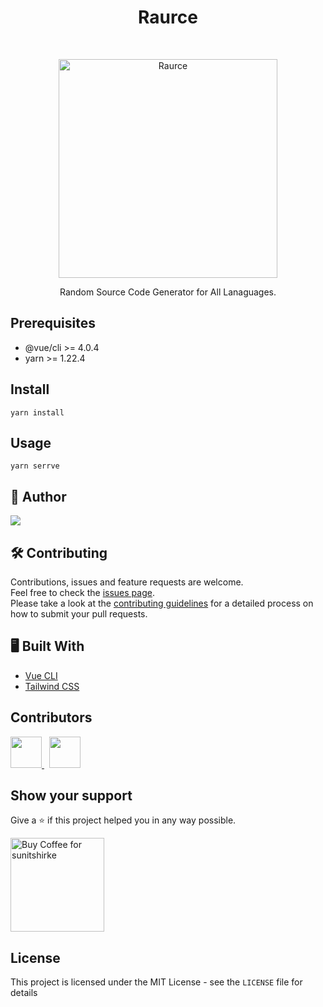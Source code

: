 <h1 align="center"> Raurce </h1> <br>
<p align="center">
    <img alt="Raurce" title="Raurce" src="https://drive.google.com/uc?export=view&id=1O9W48KAE75-TKxo8vDAjtmjP1A2fIzLs" width="350">
</p>

<p align="center">
  Random Source Code Generator for All Lanaguages.
</p>

## Prerequisites

- @vue/cli >= 4.0.4
- yarn >= 1.22.4

## Install

`yarn install`

## Usage

`yarn serrve`

## 👾 Author

<a href="https://twitter.com/intent/follow?screen_name=sunitshirke_88">
  <img src="https://img.shields.io/twitter/follow/sunitshirke_88?color=1DA1F2&logo=twitter&style=for-the-badge" />
</a>

##  🛠 Contributing 

Contributions, issues and feature requests are welcome. <br/>
Feel free to check the [issues page](https://github.com/Maddoxx88/raurce/issues). <br/>
Please take a look at the [contributing guidelines](./CONTRIBUTING.md) for a detailed process on how to submit your pull requests.

## 🖥 Built With

- [Vue CLI](https://cli.vuejs.org/)
- [Tailwind CSS](https://tailwindcss.com/)

## Contributors

<p align="left">
    <a href="https://github.com/acervenky">
        <img src="https://avatars1.githubusercontent.com/u/3079536?s=460&u=124117513fe23f2007e39d2a9a3f5ac29fe914b2&v=4" width="50" />
    </a>
    &nbsp;
    <a href="https://github.com/localhoax">
        <img src="https://avatars1.githubusercontent.com/u/25924682?s=460&u=712e6fc63e0e0aa07b6608950152047f04e3c610&v=4" width="50" />
    </a>
</p>

## Show your support 

Give a ⭐ if this project helped you in any way possible.
<p align="left">
  <a href='https://ko-fi.com/sunitshirke' target='_blank'><img width="150" src='https://cdn.ko-fi.com/cdn/kofi3.png?v=2' alt='Buy Coffee for sunitshirke' />
  </a>
</p>

## License

This project is licensed under the MIT License - see the `LICENSE` file for details
